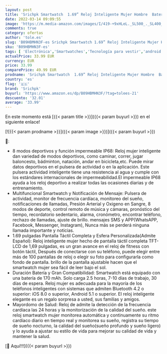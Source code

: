 ```yaml
---
layout: post
title: 'Srichpk Smartwatch  1.69” Reloj Inteligente Mujer Hombre  Bateria Larga Duracion Smartwatch Mujer con Pulsómetro Monitor de Sueño Monitores Actividad Cronómetros Calorías Podómetro para Android iOS'
date: 2022-03-14 09:09:55
image: 'https://m.media-amazon.com/images/I/419-+9xHLeL._SL500_._SL400_.jpg'
comments: true
category: ofertas
author: 'tole.es'
slug: 'B09HBMHN3F-es Srichpk Smartwatch 1.69” Reloj Inteligente Mujer Hombre...'
sku: 'B09HBMHN3F-es'
tags: [ 'Electrónica','Smartwatches','Tecnología para vestir','android','srichpk', ]
actualPrice: 33.99 EUR
currency: EUR
price: 33.99
comparePrice: 49.99 EUR
prodname: 'Srichpk Smartwatch  1.69” Reloj Inteligente Mujer Hombre  Bateria Larga Duracion Smartwatch Mujer con Pulsómetro Monitor de Sueño Monitores Actividad Cronómetros Calorías Podómetro para Android iOS'
country: 'es'
flag: '🇪🇸'
brand: 'Srichpk'
buyurl: 'https://www.amazon.es/dp/B09HBMHN3F/?tag=tolees-21'
descuento: '32.01'
average: '33.99'
---
```


En este momento está [{{< param title >}}]({{< param buyurl >}}) en el siguiente enlace!

[![{{< param prodname >}}]({{< param image >}})]({{< param buyurl >}})

🔎:

- 8 modos deportivos y función impermeable IP68: Reloj mujer inteligente dan variedad de modos deportivos, como caminar, correr, jugar baloncesto, bádminton, natación, andar en bicicleta,etc. Puede mirar datos deportivos en el pulsera de actividad o en la aplicación. Este pulsera actividad inteligente tiene una resistencia al agua y cumple con los estándares internacionales de impermeabilidad.El impermeable IP68 ayuda a los reloj deportivo a realizar todas las ocasiones diarias y de entrenamiento.
- Multifuncional Smartwatch y Notificación de Mensaje: Pulsera de actividad, monitor de frecuencia cardíaca, monitoreo del sueño, notificaciones de llamadas, Presión Arterial y Oxigeno en Sangre, 8 modos de deporte, control remoto de música y cámaras, pronóstico del tiempo, recordatorio sedentario, alarma, cronómetro, encontrar teléfono, rechazo de llamadas, ajuste de brillo. mensajes SMS y APP(WhatsAPP, Facebook, Messenger, Instagram), Nunca más se perderá ninguna llamada importante y noticias.
- 1.69 pulgadas Pantalla Táctil Completa y Esfera Personalizada(Admite Español): Reloj inteligente mujer hecho de pantalla táctil completa TFT-LCD de 1,69 pulgadas, es un gran avance en el reloj de fitness con botón táctil, Después de conectarse con su teléfono, puede elegir entre más de 100 pantallas de reloj o elegir su foto para configurarla como fondo de pantalla. brillo de la pantalla ajustable hacen que el smartwatch mujer sea fácil de leer bajo el sol.
- Duración Batería y Gran Compatibilidad: Smartwatch está equipado con una batería de 170 mAh. Solo carga 2.5 horas, 7-10 días de trabajo, 30 días de espera. Reloj mujer es adecuada para la mayoría de los teléfonos inteligentes con sistemas que admiten Bluetooth 4.2 o superior: iOS 8.0 o superior, Android 5.1 o superior. El reloj inteligente elegante es un regalo sorpresa a usted, sus familias y amigos.
- Mayordomo de Salud: Reloj de admite la detección de la frecuencia cardíaca las 24 horas y la monitorización de la calidad del sueño. este reloj smartwatch mujer monitorea automática y continuamente su ritmo cardíaco diario en tiempo real y monitorea su sueño, registra su tiempo de sueño nocturno, la calidad del sueño(sueño profundo y sueño ligero) y lo ayuda a ajustar su estilo de vida para mejorar su calidad de vida y mantener la salud.

[🛒 Aquí!!!]({{< param buyurl >}})
